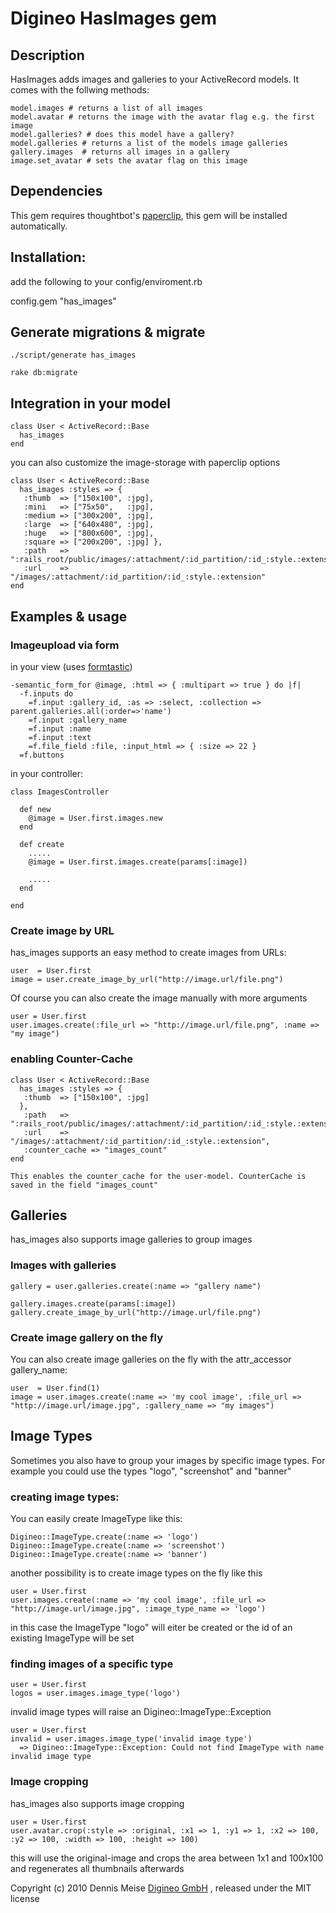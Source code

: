 Digineo HasImages gem
=========

## Description
  HasImages adds images and galleries to your ActiveRecord models.
  It comes with the follwing methods:

    model.images # returns a list of all images
    model.avatar # returns the image with the avatar flag e.g. the first image
    model.galleries? # does this model have a gallery?
    model.galleries # returns a list of the models image galleries
    gallery.images  # returns all images in a gallery
    image.set_avatar # sets the avatar flag on this image

## Dependencies
  This gem requires thoughtbot's [paperclip](http://github.com/thoughtbot/paperclip), this gem will be installed automatically.

## Installation:
add the following to your config/enviroment.rb

  config.gem "has_images"


## Generate migrations & migrate

    ./script/generate has_images
  
    rake db:migrate
  
## Integration in your model

    class User < ActiveRecord::Base  
      has_images
    end
    
  you can also customize the image-storage with paperclip options
  
    class User < ActiveRecord::Base  
      has_images :styles => {
       :thumb  => ["150x100", :jpg],
       :mini   => ["75x50",   :jpg],
       :medium => ["300x200", :jpg],
       :large  => ["640x480", :jpg],
       :huge   => ["800x600", :jpg],
       :square => ["200x200", :jpg] }, 
       :path   => ":rails_root/public/images/:attachment/:id_partition/:id_:style.:extension",
       :url    => "/images/:attachment/:id_partition/:id_:style.:extension"
    end
  
## Examples & usage

### Imageupload via form
  
  in your view (uses [formtastic](http://github.com/justinfrench/formtastic))
  
    -semantic_form_for @image, :html => { :multipart => true } do |f|
      -f.inputs do
        =f.input :gallery_id, :as => :select, :collection => parent.galleries.all(:order=>'name')
  	    =f.input :gallery_name
        =f.input :name
        =f.input :text  
        =f.file_field :file, :input_html => { :size => 22 }
      =f.buttons
  
  in your controller:
    
    class ImagesController
    
      def new 
        @image = User.first.images.new
      end
      
      def create
        .....
        @image = User.first.images.create(params[:image])
        
        .....
      end
    
    end  
  

### Create image by URL
  has_images supports an easy method to create images from URLs:
  
    user  = User.first
    image = user.create_image_by_url("http://image.url/file.png")
    
  Of course you can also create the image manually with more arguments
  
  	user = User.first
  	user.images.create(:file_url => "http://image.url/file.png", :name => "my image")

  


### enabling Counter-Cache

    class User < ActiveRecord::Base  
      has_images :styles => {
       :thumb  => ["150x100", :jpg]
      }, 
       :path   => ":rails_root/public/images/:attachment/:id_partition/:id_:style.:extension",
       :url    => "/images/:attachment/:id_partition/:id_:style.:extension",
       :counter_cache => "images_count"
    end
    
    This enables the counter_cache for the user-model. CounterCache is saved in the field "images_count"

## Galleries
  
  has_images also supports image galleries to group images
    
### Images with galleries
    
    gallery = user.galleries.create(:name => "gallery name")
    
    gallery.images.create(params[:image])
    gallery.create_image_by_url("http://image.url/file.png")
    
### Create image gallery on the fly
  
  You can also create image galleries on the fly with the attr_accessor gallery_name:
   
	user  = User.find(1)
    image = user.images.create(:name => 'my cool image', :file_url => "http://image.url/image.jpg", :gallery_name => "my images")

## Image Types

  Sometimes you also have to group your images by specific image types. For example you could use the types "logo", "screenshot" and "banner" 
  
###  creating image types:
  
  You can easily create ImageType like this:
  
    Digineo::ImageType.create(:name => 'logo')
    Digineo::ImageType.create(:name => 'screenshot')
    Digineo::ImageType.create(:name => 'banner')
    
  another possibility is to create image types on the fly like this
  
    user = User.first
    user.images.create(:name => 'my cool image', :file_url => "http://image.url/image.jpg", :image_type_name => 'logo')
  
  in this case the ImageType "logo" will eiter be created or the id of an existing ImageType will be set

###  finding images of a specific type

    user = User.first    
    logos = user.images.image_type('logo')
    
  invalid image types will raise an Digineo::ImageType::Exception
  
    user = User.first
    invalid = user.images.image_type('invalid image type') 
      => Digineo::ImageType::Exception: Could not find ImageType with name invalid image type
      

### Image cropping

  has_images also supports image cropping
  
    user = User.first
    user.avatar.crop(:style => :original, :x1 => 1, :y1 => 1, :x2 => 100, :y2 => 100, :width => 100, :height => 100)
    
  this will use the original-image and crops the area between 1x1 and 100x100 and regenerates all thumbnails afterwards

Copyright (c) 2010 Dennis Meise [Digineo GmbH](http://www.digineo.de/ "Digineo GmbH") , released under the MIT license

